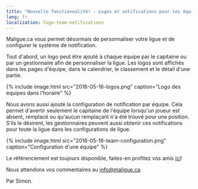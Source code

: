```yaml
---
title: "Nouvelle fonctionnalité! - Logos et notifications pour les équipes"
lang: fr
localization: logo-team-notifications
---
```

Maligue.ca vous permet désormais de personnaliser votre ligue et de configurer le système de notification.

Tout d'abord, un logo peut être ajouté à chaque équipe par le capitaine ou par un gestionnaire afin de personnaliser la ligue. Les logos sont affichés dans les pages d'équipe, dans le calendrier, le classement et le détail d'une partie.

{% include image.html src="2016-05-16-logos.png" caption="Logo des équipes dans l'horaire" %}

Nous avons aussi ajouté la configuration de notification par équipe. Cela permet d'avertir seulement le capitaine de l'équipe lorsqu'un joueur est absent, remplacé ou qu'aucun remplaçant n'a été trouvé pour une position. S’ils le désirent, les gestionnaires peuvent aussi obtenir ces notifications pour toute la ligue dans les configurations de ligue.

{% include image.html src="2016-05-16-team-configuration.png" caption="Configuration d'une équipe" %}

Le référencement est toujours disponible, faites-en profitez vos amis [ici](https://maligue.ca/#/refer)!

Nous attendons vos commentaires au [info@maligue.ca](mailto:info@maligue.ca).

Par Simon.